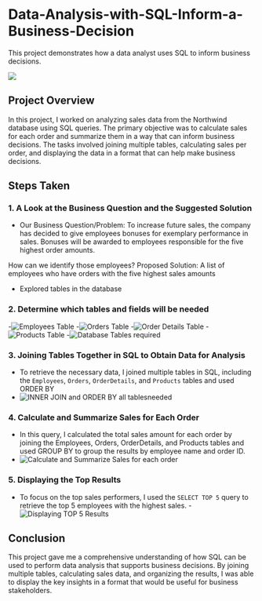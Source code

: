 # Data-Analysis-with-SQL-Inform-a-Business-Decision


This project demonstrates how a data analyst uses SQL to inform business decisions. 

![](https://github.com/TammyTheAnalyst/Data-Analysis-with-SQL-Inform-a-Business-Decision/blob/main/Screenshot%20(4410).png)

## Project Overview
In this project, I worked on analyzing sales data from the Northwind database using SQL queries. The primary objective was to calculate sales for each order and summarize them in a way that can inform business decisions. 
The tasks involved joining multiple tables, calculating sales per order, and displaying the data in a format that can help make business decisions.

## Steps Taken

### 1. **A Look at the Business Question and the Suggested Solution**
  
   - Our Business Question/Problem: To increase future sales, the company has decided to give employees bonuses for exemplary performance in sales.
     Bonuses will be awarded to employees responsible for the five highest order amounts. 

How can we identify those employees? Proposed Solution: A list of employees who have orders with the five highest sales amounts
   - Explored tables in the database

### 2. Determine which tables and fields will be needed
   -![Employees Table](https://github.com/TammyTheAnalyst/Data-Analysis-with-SQL-Inform-a-Business-Decision/blob/main/Screenshot%20(4397).png)
   -![Orders Table](https://github.com/TammyTheAnalyst/Data-Analysis-with-SQL-Inform-a-Business-Decision/blob/main/Screenshot%20(4398).png)
   -![Order Details Table](https://github.com/TammyTheAnalyst/Data-Analysis-with-SQL-Inform-a-Business-Decision/blob/main/Screenshot%20(4399).png)
   -![Products Table](https://github.com/TammyTheAnalyst/Data-Analysis-with-SQL-Inform-a-Business-Decision/blob/main/Screenshot%20(4400).png)
   -![Database Tables required](https://github.com/TammyTheAnalyst/Data-Analysis-with-SQL-Inform-a-Business-Decision/blob/main/Screenshot%20(4401).png)

### 3. **Joining Tables Together in SQL to Obtain Data for Analysis**
   - To retrieve the necessary data, I joined multiple tables in SQL, including the `Employees`, `Orders`, `OrderDetails`, and `Products` tables and used ORDER BY
   - ![INNER JOIN and ORDER BY all tablesneeded](https://github.com/TammyTheAnalyst/Data-Analysis-with-SQL-Inform-a-Business-Decision/blob/main/Screenshot%20(4405).png)

### 4. **Calculate and Summarize Sales for Each Order**
   - In this query, I calculated the total sales amount for each order by joining the Employees, Orders, OrderDetails, and Products tables
     and used GROUP BY to group the results by employee name and order ID.
   - ![Calculate and Summarize Sales for each order](https://github.com/TammyTheAnalyst/Data-Analysis-with-SQL-Inform-a-Business-Decision/blob/main/Screenshot%20(4406).png)
  

### 5. **Displaying the Top Results**
   - To focus on the top sales performers, I used the `SELECT TOP 5` query to retrieve the top 5 employees with the highest sales.
   -![Displaying TOP 5 Results](https://github.com/TammyTheAnalyst/Data-Analysis-with-SQL-Inform-a-Business-Decision/blob/main/Screenshot%20(4409).png)


## Conclusion
This project gave me a comprehensive understanding of how SQL can be used to perform data analysis that supports business decisions. 
By joining multiple tables, calculating sales data, and organizing the results, I was able to display the key insights in a format that would be useful for business stakeholders.


